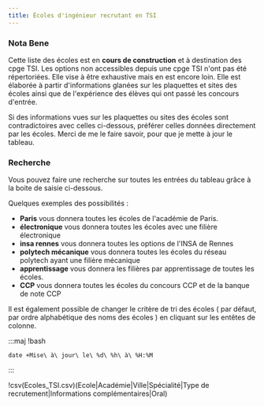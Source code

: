 ```yaml
---
title: Écoles d'ingénieur recrutant en TSI
--- 
```



### Nota Bene

Cette liste des écoles est en **cours de construction** et à destination des cpge TSI. Les options non accessibles depuis une cpge TSI n'ont pas été répertoriées. Elle vise à être exhaustive mais en est encore loin. 
Elle est élaborée à partir d'informations glanées sur les plaquettes et sites des écoles ainsi que de l'expérience des élèves qui ont passé les concours d'entrée.

Si des informations vues sur les plaquettes ou sites des écoles sont contradictoires avec celles ci-dessous, préférer celles données directement par les écoles. Merci de me le faire savoir, pour que je mette à jour le tableau.



### Recherche

Vous pouvez faire une recherche sur toutes les entrées du tableau grâce à la boite de saisie ci-dessous.

Quelques exemples des possibilités :

- **Paris** vous donnera toutes les écoles de l'académie de Paris.
- **électronique** vous donnera toutes les écoles avec une filière électronique
- **insa rennes** vous donnera toutes les options de l'INSA de Rennes
- **polytech mécanique** vous donnera toutes les écoles du réseau polytech ayant une filière mécanique
- **apprentissage** vous donnera les filières par apprentissage de toutes les écoles.
- **CCP** vous donnera toutes les écoles du concours CCP et de la banque de note CCP


Il est également possible de changer le critère de tri des écoles ( par défaut, par ordre alphabétique des noms des écoles ) en cliquant sur les entêtes de colonne. 

:::maj
!bash
~~~~~~~~~~~~~~~~~~~~~~~~~~~~~~~~~~~~~~~~~~~
date +Mise\ à\ jour\ le\ %d\ %h\ à\ %H:%M
~~~~~~~~~~~~~~~~~~~~~~~~~~~~~~~~~~~~~~~~~~~
:::

!csv(Ecoles_TSI.csv)(Ecole|Académie|Ville|Spécialité|Type de recrutement|Informations complémentaires|Oral)


<script>$(document).ready(function() {
	$('#tableau_ecole').DataTable({
		"paging":	false,
		"info":		false,		
		"language": {
		      "search": "Filtrer les écoles : "
		      }
		  });
	});</script>
